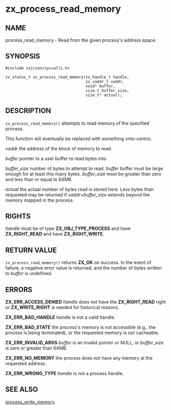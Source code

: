 # zx_process_read_memory

## NAME

<!-- Updated by update-docs-from-abigen, do not edit. -->

process_read_memory - Read from the given process's address space.

## SYNOPSIS

<!-- Updated by update-docs-from-abigen, do not edit. -->

```
#include <zircon/syscalls.h>

zx_status_t zx_process_read_memory(zx_handle_t handle,
                                   zx_vaddr_t vaddr,
                                   void* buffer,
                                   size_t buffer_size,
                                   size_t* actual);
```

## DESCRIPTION

`zx_process_read_memory()` attempts to read memory of the specified process.

This function will eventually be replaced with something vmo-centric.

*vaddr* the address of the block of memory to read.

*buffer* pointer to a user buffer to read bytes into.

*buffer_size* number of bytes to attempt to read. *buffer* buffer must be large
enough for at least this many bytes. *buffer_size* must be greater than zero
and less than or equal to 64MB.

*actual* the actual number of bytes read is stored here. Less bytes than
requested may be returned if *vaddr*+*buffer_size* extends beyond the memory
mapped in the process.

## RIGHTS

<!-- Updated by update-docs-from-abigen, do not edit. -->

*handle* must be of type **ZX_OBJ_TYPE_PROCESS** and have **ZX_RIGHT_READ** and have **ZX_RIGHT_WRITE**.

## RETURN VALUE

`zx_process_read_memory()` returns **ZX_OK** on success.
In the event of failure, a negative error value is returned, and the number of
bytes written to *buffer* is undefined.

## ERRORS

**ZX_ERR_ACCESS_DENIED**  *handle* does not have the **ZX_RIGHT_READ** right
or
**ZX_WRITE_RIGHT** is needed for historical reasons.

**ZX_ERR_BAD_HANDLE**  *handle* is not a valid handle.

**ZX_ERR_BAD_STATE**  the process's memory is not accessible (e.g.,
the process is being terminated),
or the requested memory is not cacheable.

**ZX_ERR_INVALID_ARGS** *buffer* is an invalid pointer or NULL,
or *buffer_size* is zero or greater than 64MB.

**ZX_ERR_NO_MEMORY** the process does not have any memory at the
requested address.

**ZX_ERR_WRONG_TYPE**  *handle* is not a process handle.

## SEE ALSO

[process_write_memory](process_write_memory.md).
